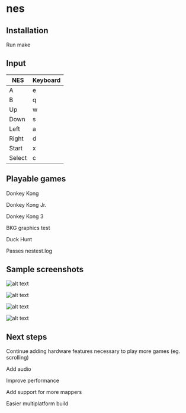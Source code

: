 # nes

## Installation
Run make

## Input
| NES  | Keyboard |
|------|----------|
|A     | e        |
|B     | q        |
|Up    | w        |
|Down  | s        |
|Left  | a        |
|Right | d        |
|Start | x        |
|Select| c        |

## Playable games

Donkey Kong

Donkey Kong Jr.

Donkey Kong 3

BKG graphics test

Duck Hunt

Passes nestest.log

## Sample screenshots

![alt text](http://imgur.com/1Hawcgnl.png "Super Mario Bros")


![alt text](http://imgur.com/NcsaBvbl.png "Donkey Kong")


![alt text](http://imgur.com/RWHf8oYl.png "Donkey Kong Jr.")


![alt text](http://imgur.com/kuuw6W6l.png "Duck Hunt")

## Next steps

Continue adding hardware features necessary to play more games (eg. scrolling)

Add audio

Improve performance

Add support for more mappers

Easier multiplatform build
